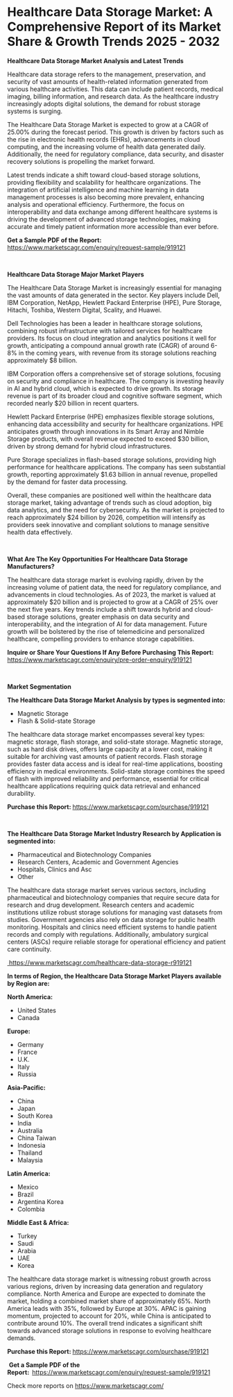 <p><h1>Healthcare Data Storage Market: A Comprehensive Report of its Market Share & Growth Trends 2025 - 2032</h1></p><p><strong>Healthcare Data Storage Market Analysis and Latest Trends</strong></p>
<p><p>Healthcare data storage refers to the management, preservation, and security of vast amounts of health-related information generated from various healthcare activities. This data can include patient records, medical imaging, billing information, and research data. As the healthcare industry increasingly adopts digital solutions, the demand for robust storage systems is surging.</p><p>The Healthcare Data Storage Market is expected to grow at a CAGR of 25.00% during the forecast period. This growth is driven by factors such as the rise in electronic health records (EHRs), advancements in cloud computing, and the increasing volume of health data generated daily. Additionally, the need for regulatory compliance, data security, and disaster recovery solutions is propelling the market forward.</p><p>Latest trends indicate a shift toward cloud-based storage solutions, providing flexibility and scalability for healthcare organizations. The integration of artificial intelligence and machine learning in data management processes is also becoming more prevalent, enhancing analysis and operational efficiency. Furthermore, the focus on interoperability and data exchange among different healthcare systems is driving the development of advanced storage technologies, making accurate and timely patient information more accessible than ever before.</p></p>
<p><strong>Get a Sample PDF of the Report:&nbsp;</strong> <a href="https://www.marketscagr.com/enquiry/request-sample/919121?utm_campaign=2799&utm_medium=2&utm_source=Github&utm_content=ia&utm_term=05032025&utm_id=healthcare-data-storage">https://www.marketscagr.com/enquiry/request-sample/919121</a></p>
<p>&nbsp;</p>
<p><strong>Healthcare Data Storage Major Market Players</strong></p>
<p><p>The Healthcare Data Storage Market is increasingly essential for managing the vast amounts of data generated in the sector. Key players include Dell, IBM Corporation, NetApp, Hewlett Packard Enterprise (HPE), Pure Storage, Hitachi, Toshiba, Western Digital, Scality, and Huawei.</p><p>Dell Technologies has been a leader in healthcare storage solutions, combining robust infrastructure with tailored services for healthcare providers. Its focus on cloud integration and analytics positions it well for growth, anticipating a compound annual growth rate (CAGR) of around 6-8% in the coming years, with revenue from its storage solutions reaching approximately $8 billion.</p><p>IBM Corporation offers a comprehensive set of storage solutions, focusing on security and compliance in healthcare. The company is investing heavily in AI and hybrid cloud, which is expected to drive growth. Its storage revenue is part of its broader cloud and cognitive software segment, which recorded nearly $20 billion in recent quarters.</p><p>Hewlett Packard Enterprise (HPE) emphasizes flexible storage solutions, enhancing data accessibility and security for healthcare organizations. HPE anticipates growth through innovations in its Smart Array and Nimble Storage products, with overall revenue expected to exceed $30 billion, driven by strong demand for hybrid cloud infrastructures.</p><p>Pure Storage specializes in flash-based storage solutions, providing high performance for healthcare applications. The company has seen substantial growth, reporting approximately $1.63 billion in annual revenue, propelled by the demand for faster data processing.</p><p>Overall, these companies are positioned well within the healthcare data storage market, taking advantage of trends such as cloud adoption, big data analytics, and the need for cybersecurity. As the market is projected to reach approximately $24 billion by 2026, competition will intensify as providers seek innovative and compliant solutions to manage sensitive health data effectively.</p></p>
<p>&nbsp;</p>
<p><strong>What Are The Key Opportunities For Healthcare Data Storage Manufacturers?</strong></p>
<p><p>The healthcare data storage market is evolving rapidly, driven by the increasing volume of patient data, the need for regulatory compliance, and advancements in cloud technologies. As of 2023, the market is valued at approximately $20 billion and is projected to grow at a CAGR of 25% over the next five years. Key trends include a shift towards hybrid and cloud-based storage solutions, greater emphasis on data security and interoperability, and the integration of AI for data management. Future growth will be bolstered by the rise of telemedicine and personalized healthcare, compelling providers to enhance storage capabilities.</p></p>
<p><strong>Inquire or Share Your Questions If Any Before Purchasing This Report:</strong> <a href="https://www.marketscagr.com/enquiry/pre-order-enquiry/919121?utm_campaign=2799&utm_medium=2&utm_source=Github&utm_content=ia&utm_term=05032025&utm_id=healthcare-data-storage">https://www.marketscagr.com/enquiry/pre-order-enquiry/919121</a></p>
<p>&nbsp;</p>
<p><strong>Market Segmentation</strong></p>
<p><strong>The Healthcare Data Storage Market Analysis by types is segmented into:</strong></p>
<p><ul><li>Magnetic Storage</li><li>Flash & Solid-state Storage</li></ul></p>
<p><p>The healthcare data storage market encompasses several key types: magnetic storage, flash storage, and solid-state storage. Magnetic storage, such as hard disk drives, offers large capacity at a lower cost, making it suitable for archiving vast amounts of patient records. Flash storage provides faster data access and is ideal for real-time applications, boosting efficiency in medical environments. Solid-state storage combines the speed of flash with improved reliability and performance, essential for critical healthcare applications requiring quick data retrieval and enhanced durability.</p></p>
<p><strong>Purchase this Report:&nbsp;</strong><a href="https://www.marketscagr.com/purchase/919121?utm_campaign=2799&utm_medium=2&utm_source=Github&utm_content=ia&utm_term=05032025&utm_id=healthcare-data-storage">https://www.marketscagr.com/purchase/919121</a></p>
<p>&nbsp;</p>
<p><strong>The Healthcare Data Storage Market Industry Research by Application is segmented into:</strong></p>
<p><ul><li>Pharmaceutical and Biotechnology Companies</li><li>Research Centers, Academic and Government Agencies</li><li>Hospitals, Clinics and Asc</li><li>Other</li></ul></p>
<p><p>The healthcare data storage market serves various sectors, including pharmaceutical and biotechnology companies that require secure data for research and drug development. Research centers and academic institutions utilize robust storage solutions for managing vast datasets from studies. Government agencies also rely on data storage for public health monitoring. Hospitals and clinics need efficient systems to handle patient records and comply with regulations. Additionally, ambulatory surgical centers (ASCs) require reliable storage for operational efficiency and patient care continuity.</p></p>
<p><a href="https://www.marketscagr.com/healthcare-data-storage-r919121?utm_campaign=2799&utm_medium=2&utm_source=Github&utm_content=ia&utm_term=05032025&utm_id=healthcare-data-storage">&nbsp;https://www.marketscagr.com/healthcare-data-storage-r919121</a></p>
<p><strong>In terms of Region, the Healthcare Data Storage Market Players available by Region are:</strong></p>
<p>
    <p> <strong> North America: </strong>
        <ul>
            <li>United States</li>
            <li>Canada</li>
        </ul>
        </p> 
    <p> <strong> Europe: </strong>
        <ul>
            <li>Germany</li>
            <li>France</li>
            <li>U.K.</li>
            <li>Italy</li>
            <li>Russia</li>
        </ul>
        </p> 
    <p> <strong> Asia-Pacific: </strong>
        <ul>
            <li>China</li>
            <li>Japan</li>
            <li>South Korea</li>
            <li>India</li>
            <li>Australia</li>
            <li>China Taiwan</li>
            <li>Indonesia</li>
            <li>Thailand</li>
            <li>Malaysia</li>
        </ul>
        </p> 
    <p> <strong> Latin America: </strong>
        <ul>
            <li>Mexico</li>
            <li>Brazil</li>
            <li>Argentina Korea</li>
            <li>Colombia</li>
        </ul>
        </p> 
    <p> <strong> Middle East & Africa: </strong>
        <ul>
            <li>Turkey</li>
            <li>Saudi</li>
            <li>Arabia</li>
            <li>UAE</li>
            <li>Korea</li>
        </ul>
    </p>
    </p>
<p><p>The healthcare data storage market is witnessing robust growth across various regions, driven by increasing data generation and regulatory compliance. North America and Europe are expected to dominate the market, holding a combined market share of approximately 65%. North America leads with 35%, followed by Europe at 30%. APAC is gaining momentum, projected to account for 20%, while China is anticipated to contribute around 10%. The overall trend indicates a significant shift towards advanced storage solutions in response to evolving healthcare demands.</p></p>
<p><strong>Purchase this Report: </strong><a href="https://www.marketscagr.com/purchase/919121?utm_campaign=2799&utm_medium=2&utm_source=Github&utm_content=ia&utm_term=05032025&utm_id=healthcare-data-storage">https://www.marketscagr.com/purchase/919121</a></p>
<p>&nbsp;<strong>Get a Sample PDF of the Report:&nbsp;&nbsp;</strong><a href="https://www.marketscagr.com/enquiry/request-sample/919121?utm_campaign=2799&utm_medium=2&utm_source=Github&utm_content=ia&utm_term=05032025&utm_id=healthcare-data-storage">https://www.marketscagr.com/enquiry/request-sample/919121</a></p>
<p><strong></strong></p>
<p>Check more reports on <a href="https://www.marketscagr.com/?utm_campaign=2799&utm_medium=2&utm_source=Github&utm_content=ia&utm_term=05032025&utm_id=healthcare-data-storage">https://www.marketscagr.com/</a></p>